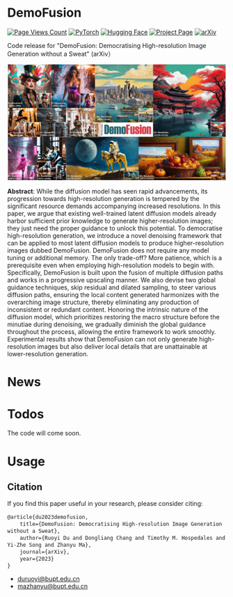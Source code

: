 # DemoFusion
[![Page Views Count](https://badges.toozhao.com/badges/01HFMAPCVTA1T32KN2PASNYGYK/blue.svg)](https://badges.toozhao.com/stats/01HFMAPCVTA1T32KN2PASNYGYK "Get your own page views count badge on badges.toozhao.com")
[![PyTorch](https://img.shields.io/badge/PyTorch-v2.1.0-red.svg)](https://pytorch.org/)
[![Hugging Face](https://img.shields.io/badge/Hugging%20Face-Diffusers-orange.svg)](https://huggingface.co/docs/diffusers/index)
[![Project Page](https://img.shields.io/badge/Project-Page-green.svg)](https://ruoyidu.github.io/demofusion/demofusion.html)
[![arXiv](https://img.shields.io/badge/arXiv-2101.12345-b31b1b.svg)](https://arxiv.org/abs/2101.12345)

Code release for "DemoFusion: Democratising High-resolution Image Generation without a Sweat" (arXiv）

<img src="illustration.jpg" width="800"/>

**Abstract**: While the diffusion model has seen rapid advancements, its progression towards high-resolution generation is tempered by the significant resource demands accompanying increased resolutions. In this paper, we argue that existing well-trained latent diffusion models already harbor sufficient prior knowledge to generate higher-resolution images; they just need the proper guidance to unlock this potential. To democratise high-resolution generation, we introduce a novel denoising framework that can be applied to most latent diffusion models to produce higher-resolution images dubbed DemoFusion. DemoFusion does not require any model tuning or additional memory. The only trade-off? More patience, which is a prerequisite even when employing high-resolution models to begin with. Specifically, DemoFusion is built upon the fusion of multiple diffusion paths and works in a progressive upscaling manner. We also devise two global guidance techniques, skip residual and dilated sampling, to steer various diffusion paths, ensuring the local content generated harmonizes with the overarching image structure, thereby eliminating any production of inconsistent or redundant content. Honoring the intrinsic nature of the diffusion model, which prioritizes restoring the macro structure before the minutiae during denoising, we gradually diminish the global guidance throughout the process, allowing the entire framework to work smoothly. Experimental results show that DemoFusion can not only generate high-resolution images but also deliver local details that are unattainable at lower-resolution generation.

# News

# Todos
The code will come soon.

# Usage

## Citation
If you find this paper useful in your research, please consider citing:
```
@article{du2023demofusion,
    title={DemoFusion: Democratising High-resolution Image Generation without a Sweat},
    author={Ruoyi Du and Dongliang Chang and Timothy M. Hospedales and Yi-Zhe Song and Zhanyu Ma},
    journal={arXiv},
    year={2023}
}
```
- duruoyi@bupt.edu.cn
- mazhanyu@bupt.edu.cn

